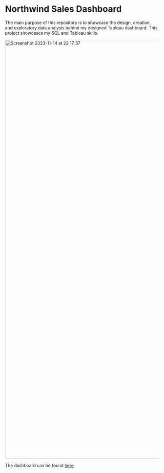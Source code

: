 # Northwind Sales Dashboard

The main purpose of this repository is to showcase the design, creation, and exploratory data analysis behind my designed Tableau dashboard. This project showcases my SQL and Tableau skills.

<img width="1368" alt="Screenshot 2023-11-14 at 22 17 37" src="https://github.com/nielsxklesper/Northwind_Sales_Dashboard/assets/150530277/001e21d7-a94d-4e7d-bac1-8b3db11100ee">

The dashboard can be found [here](https://public.tableau.com/app/profile/niels.klesper/viz/NorthwindSalesDashboard_16999993391500/Dashboard1) 
